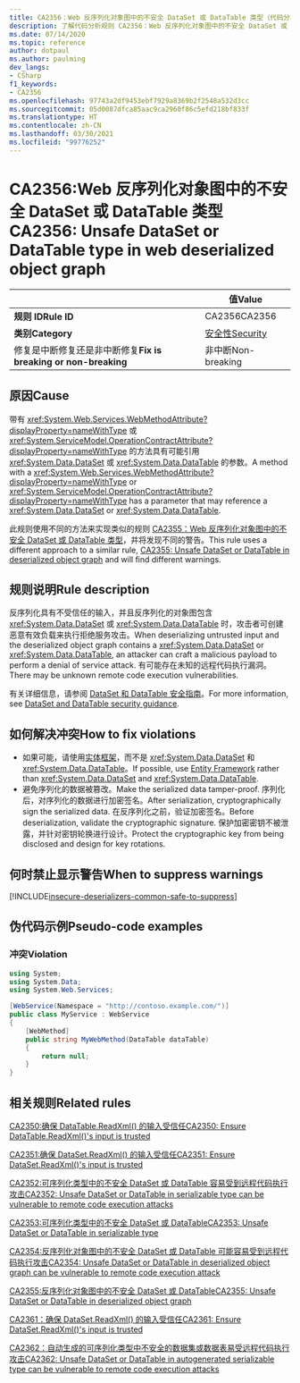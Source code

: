 ```yaml
---
title: CA2356：Web 反序列化对象图中的不安全 DataSet 或 DataTable 类型（代码分析）
description: 了解代码分析规则 CA2356：Web 反序列化对象图中的不安全 DataSet 或 DataTable 类型
ms.date: 07/14/2020
ms.topic: reference
author: dotpaul
ms.author: paulming
dev_langs:
- CSharp
f1_keywords:
- CA2356
ms.openlocfilehash: 97743a2df9453ebf7929a8369b2f2548a532d3cc
ms.sourcegitcommit: 05d0087dfca85aac9ca2960f86c5efd218bf833f
ms.translationtype: HT
ms.contentlocale: zh-CN
ms.lasthandoff: 03/30/2021
ms.locfileid: "99776252"
---
```

# <a name="ca2356-unsafe-dataset-or-datatable-type-in-web-deserialized-object-graph"></a><span data-ttu-id="b7759-103">CA2356:Web 反序列化对象图中的不安全 DataSet 或 DataTable 类型</span><span class="sxs-lookup"><span data-stu-id="b7759-103">CA2356: Unsafe DataSet or DataTable type in web deserialized object graph</span></span>

| | <span data-ttu-id="b7759-104">值</span><span class="sxs-lookup"><span data-stu-id="b7759-104">Value</span></span> |
|-|-|
| <span data-ttu-id="b7759-105">**规则 ID**</span><span class="sxs-lookup"><span data-stu-id="b7759-105">**Rule ID**</span></span> |<span data-ttu-id="b7759-106">CA2356</span><span class="sxs-lookup"><span data-stu-id="b7759-106">CA2356</span></span>|
| <span data-ttu-id="b7759-107">**类别**</span><span class="sxs-lookup"><span data-stu-id="b7759-107">**Category**</span></span> |[<span data-ttu-id="b7759-108">安全性</span><span class="sxs-lookup"><span data-stu-id="b7759-108">Security</span></span>](security-warnings.md)|
| <span data-ttu-id="b7759-109">修复是中断修复还是非中断修复</span><span class="sxs-lookup"><span data-stu-id="b7759-109">**Fix is breaking or non-breaking**</span></span> |<span data-ttu-id="b7759-110">非中断</span><span class="sxs-lookup"><span data-stu-id="b7759-110">Non-breaking</span></span>|

## <a name="cause"></a><span data-ttu-id="b7759-111">原因</span><span class="sxs-lookup"><span data-stu-id="b7759-111">Cause</span></span>

<span data-ttu-id="b7759-112">带有 <xref:System.Web.Services.WebMethodAttribute?displayProperty=nameWithType> 或 <xref:System.ServiceModel.OperationContractAttribute?displayProperty=nameWithType> 的方法具有可能引用 <xref:System.Data.DataSet> 或 <xref:System.Data.DataTable> 的参数。</span><span class="sxs-lookup"><span data-stu-id="b7759-112">A method with a <xref:System.Web.Services.WebMethodAttribute?displayProperty=nameWithType> or <xref:System.ServiceModel.OperationContractAttribute?displayProperty=nameWithType> has a parameter that may reference a <xref:System.Data.DataSet> or <xref:System.Data.DataTable>.</span></span>

<span data-ttu-id="b7759-113">此规则使用不同的方法来实现类似的规则 [CA2355：Web 反序列化对象图中的不安全 DataSet 或 DataTable 类型](ca2355.md)，并将发现不同的警告。</span><span class="sxs-lookup"><span data-stu-id="b7759-113">This rule uses a different approach to a similar rule, [CA2355: Unsafe DataSet or DataTable in deserialized object graph](ca2355.md) and will find different warnings.</span></span>

## <a name="rule-description"></a><span data-ttu-id="b7759-114">规则说明</span><span class="sxs-lookup"><span data-stu-id="b7759-114">Rule description</span></span>

<span data-ttu-id="b7759-115">反序列化具有不受信任的输入，并且反序列化的对象图包含 <xref:System.Data.DataSet> 或 <xref:System.Data.DataTable> 时，攻击者可创建恶意有效负载来执行拒绝服务攻击。</span><span class="sxs-lookup"><span data-stu-id="b7759-115">When deserializing untrusted input and the deserialized object graph contains a <xref:System.Data.DataSet> or <xref:System.Data.DataTable>, an attacker can craft a malicious payload to perform a denial of service attack.</span></span> <span data-ttu-id="b7759-116">有可能存在未知的远程代码执行漏洞。</span><span class="sxs-lookup"><span data-stu-id="b7759-116">There may be unknown remote code execution vulnerabilities.</span></span>

<span data-ttu-id="b7759-117">有关详细信息，请参阅 [DataSet 和 DataTable 安全指南](../../../framework/data/adonet/dataset-datatable-dataview/security-guidance.md)。</span><span class="sxs-lookup"><span data-stu-id="b7759-117">For more information, see [DataSet and DataTable security guidance](../../../framework/data/adonet/dataset-datatable-dataview/security-guidance.md).</span></span>

## <a name="how-to-fix-violations"></a><span data-ttu-id="b7759-118">如何解决冲突</span><span class="sxs-lookup"><span data-stu-id="b7759-118">How to fix violations</span></span>

- <span data-ttu-id="b7759-119">如果可能，请使用[实体框架](/ef/)，而不是 <xref:System.Data.DataSet> 和 <xref:System.Data.DataTable>。</span><span class="sxs-lookup"><span data-stu-id="b7759-119">If possible, use [Entity Framework](/ef/) rather than <xref:System.Data.DataSet> and <xref:System.Data.DataTable>.</span></span>
- <span data-ttu-id="b7759-120">避免序列化的数据被篡改。</span><span class="sxs-lookup"><span data-stu-id="b7759-120">Make the serialized data tamper-proof.</span></span> <span data-ttu-id="b7759-121">序列化后，对序列化的数据进行加密签名。</span><span class="sxs-lookup"><span data-stu-id="b7759-121">After serialization, cryptographically sign the serialized data.</span></span> <span data-ttu-id="b7759-122">在反序列化之前，验证加密签名。</span><span class="sxs-lookup"><span data-stu-id="b7759-122">Before deserialization, validate the cryptographic signature.</span></span> <span data-ttu-id="b7759-123">保护加密密钥不被泄露，并针对密钥轮换进行设计。</span><span class="sxs-lookup"><span data-stu-id="b7759-123">Protect the cryptographic key from being disclosed and design for key rotations.</span></span>

## <a name="when-to-suppress-warnings"></a><span data-ttu-id="b7759-124">何时禁止显示警告</span><span class="sxs-lookup"><span data-stu-id="b7759-124">When to suppress warnings</span></span>

[!INCLUDE[insecure-deserializers-common-safe-to-suppress](~/includes/code-analysis/insecure-deserializers-common-safe-to-suppress.md)]

## <a name="pseudo-code-examples"></a><span data-ttu-id="b7759-125">伪代码示例</span><span class="sxs-lookup"><span data-stu-id="b7759-125">Pseudo-code examples</span></span>

### <a name="violation"></a><span data-ttu-id="b7759-126">冲突</span><span class="sxs-lookup"><span data-stu-id="b7759-126">Violation</span></span>

```csharp
using System;
using System.Data;
using System.Web.Services;

[WebService(Namespace = "http://contoso.example.com/")]
public class MyService : WebService
{
    [WebMethod]
    public string MyWebMethod(DataTable dataTable)
    {
        return null;
    }
}
```

## <a name="related-rules"></a><span data-ttu-id="b7759-127">相关规则</span><span class="sxs-lookup"><span data-stu-id="b7759-127">Related rules</span></span>

[<span data-ttu-id="b7759-128">CA2350:确保 DataTable.ReadXml() 的输入受信任</span><span class="sxs-lookup"><span data-stu-id="b7759-128">CA2350: Ensure DataTable.ReadXml()'s input is trusted</span></span>](ca2350.md)

[<span data-ttu-id="b7759-129">CA2351:确保 DataSet.ReadXml() 的输入受信任</span><span class="sxs-lookup"><span data-stu-id="b7759-129">CA2351: Ensure DataSet.ReadXml()'s input is trusted</span></span>](ca2351.md)

[<span data-ttu-id="b7759-130">CA2352:可序列化类型中的不安全 DataSet 或 DataTable 容易受到远程代码执行攻击</span><span class="sxs-lookup"><span data-stu-id="b7759-130">CA2352: Unsafe DataSet or DataTable in serializable type can be vulnerable to remote code execution attacks</span></span>](ca2352.md)

[<span data-ttu-id="b7759-131">CA2353:可序列化类型中的不安全 DataSet 或 DataTable</span><span class="sxs-lookup"><span data-stu-id="b7759-131">CA2353: Unsafe DataSet or DataTable in serializable type</span></span>](ca2353.md)

[<span data-ttu-id="b7759-132">CA2354:反序列化对象图中的不安全 DataSet 或 DataTable 可能容易受到远程代码执行攻击</span><span class="sxs-lookup"><span data-stu-id="b7759-132">CA2354: Unsafe DataSet or DataTable in deserialized object graph can be vulnerable to remote code execution attack</span></span>](ca2354.md)

[<span data-ttu-id="b7759-133">CA2355:反序列化对象图中的不安全 DataSet 或 DataTable</span><span class="sxs-lookup"><span data-stu-id="b7759-133">CA2355: Unsafe DataSet or DataTable in deserialized object graph</span></span>](ca2355.md)

[<span data-ttu-id="b7759-134">CA2361：确保 DataSet.ReadXml() 的输入受信任</span><span class="sxs-lookup"><span data-stu-id="b7759-134">CA2361: Ensure DataSet.ReadXml()'s input is trusted</span></span>](ca2361.md)

[<span data-ttu-id="b7759-135">CA2362：自动生成的可序列化类型中不安全的数据集或数据表易受远程代码执行攻击</span><span class="sxs-lookup"><span data-stu-id="b7759-135">CA2362: Unsafe DataSet or DataTable in autogenerated serializable type can be vulnerable to remote code execution attacks</span></span>](ca2362.md)
